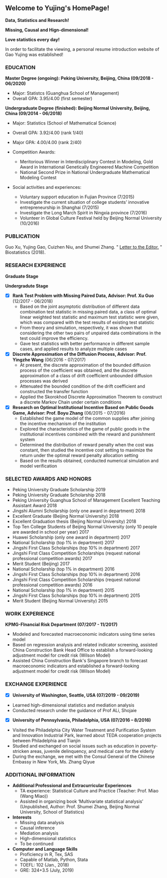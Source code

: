 ## Welcome to Yujing's HomePage!
**Data, Statistics and Research!** 

**Missing, Causal and Hign-dimensional!**

**Love statistics every day!** 

In order to facilitate the viewing, a personal resume introduction website of Gao Yujing was established!

### EDUCATION 
**Master Degree (ongoing): Peking University, Beijing, China (09/2018 - 06/2020)**
* Major: Statistcs (Guanghua School of Management)
* Overall GPA: 3.95/4.00 (first semester)

**Undergraduate Degree (finished): Beijing Normal University, Beijing, China (09/2014 - 06/2018)**

- Major: Statistics (School of Mathematical Science)
- Overall GPA: 3.92/4.00 (rank 1/40)
- Major GPA: 4.00/4.00 (rank 2/40)
- Competition Awards: 
   - Meritorious Winner in Interdisciplinary Contest in Modeling, Gold Award in International Genetically Engineered Machine Competition
   - National Second Prize in National Undergraduate Mathematical Modeling Contest
   
- Social activities and experiences:
   - Voluntary support education in Fujian Province (7/2015)
   - Investigate the current situation of college students’ innovative entrepreneurship in Shanghai (7/2015)
   - Investigate the Long March Spirit in Ningxia province (7/2016)
   - Volunteer in Global Culture Festival held by Beijing Normal University (10/2016)

### PUBLICATION
Guo Xu, Yujing Gao, Cuizhen Niu, and Shumei Zhang. "
 [Letter to the Editor.](https://doi.org/10.1093/biostatistics/kxy047)
" Biostatistics (2018).

### RESEARCH EXPERIENCE
**Graduate Stage**

**Undergradute Stage**

- [x] **Rank Test Problem with Missing Paired Data, Advisor: Prof. Xu Guo** (12/2017 - 06/2018)
   - Based on the joint asymptotic distribution of different data combination test statistic in missing paired data, a class of optimal linear weighted test statistic and maximum test statistic were given, which was compared with the test results of existing test statistic
   - From theory and simulation, respectively, it was shown that considering the other two pairs of unpaired data combinations in the test could improve the efficiency.
   - Gave test statistics with better performance in different sample cases, and applied results to analyze multiple cases
- [x] **Discrete Approximation of the Diffusion Process, Advisor: Prof. Yingzhe Wang** (06/2016 - 07/2017)
   - At present, the discrete approximation of the bounded diffusion process of the coefficient was obtained, and the discrete approximation of a class of drift coefficient unbounded diffusion processes was derived
   - Attenuated the bounded condition of the drift coefficient and constructed the transfer function
   - Applied the Skorokhod Discrete Approximation Theorem to construct a discrete Markov Chain under certain conditions
- [x] **Research on Optimal Institutional Incentive Based on Public Goods Game, Advisor: Prof. Boyu Zhang** (06/2015 - 07/2016)
   - Established the game model of the common supplies after joining the incentive mechanism of the institution
   - Explored the characteristics of the game of public goods in the institutional incentives combined with the reward and punishment system
   - Determined the distribution of reward penalty when the cost was constant, then studied the incentive cost setting to maximize the return under the optimal reward penalty allocation setting
   - Based on the results obtained, conducted numerical simulation and model verification

### SELECTED AWARDS AND HONORS
- Peking University Graduate Scholarship 2019
- Peking University Graduate Scholarship 2018
- Peking University Guanghua School of Management Excellent Teaching Assistant Award 2018
- Jingshi Alumni Scholarship (only one award in department)	2018
- Excellent Graduate (Beijing Normal University)	2018
- Excellent Graduation thesis (Beijing Normal University)	2018
- Top Ten College Students of Beijing Normal University (only 10 people are awarded in school per year)	2017
- Huawei Scholarship (only one award in department)	2017
- National Scholarship (top 1% in department)	2017
- Jingshi First Class Scholarships (top 10% in department)	2017
- Jingshi First Class Competition Scholarships (request national professional competition awards)	2017
- Merit Student (Beijing)	2017
- National Scholarship (top 1% in department)	2016
- Jingshi First Class Scholarships (top 10% in department)	2016
- Jingshi First Class Competition Scholarships (request national professional competition awards)	2016
- National Scholarship (top 1% in department)	2015
- Jingshi First Class Scholarships (top 10% in department)	2015
- Merit Student (Beijing Normal University)	2015


### WORK EXPERIENCE
**KPMG-FInancial Risk Department (07/2017 - 11/2017)** 
- Modeled and forecasted macroeconomic indicators using time series model
- Based on regression analysis and related indicator screening, assisted China Construction Bank Head Office to establish a forward-looking adjustment model for credit risk (Wilson Model)
- Assisted China Construction Bank's Singapore branch to forecast macroeconomic indicators and established a forward-looking adjustment model for credit risk (Wilson Model)

### EXCHANGE EXPERIENCE
- [x] **University of Washington, Seattle, USA (07/2019 - 09/2019)**
- Learned high-dimensional statistics and mediation analysis
- Conducted research under the guidance of Prof ALi, Shojaie
- [x] **University of Pennsylvania, Philadelphia, USA (07/2016 – 8/2016)**
- Visited the Philadelphia City Water Treatment and Purification System and Innovation Industrial Park, learned about TEDA cooperation projects between Philadelphia and Tianjin
- Studied and exchanged on social issues such as education in poverty-stricken areas, juvenile delinquency, and medical care for the elderly
- During the exchange, we met with the Consul General of the Chinese Embassy in New York, Ms. Zhang Qiyue

### ADDITIONAL INFORMATION
- **Additional Professional and Extracurricular Experiences**
  - TA experience: Statistical Culture and Practice (Teacher: Prof. Miao (Wang Miao))  
  - Assisted in organizing book ‘Multivariate statistical analysis’ (Unpublished, Author: Prof. Shumei Zhang, Beijing Normal University, School of Statistics)
- **Interests**
  - Missing data analysis
  - Causal inference
  - Mediation analysis
  - High-dimensional statistics
  - To be continued
- **Computer and Language Skills**
   - Proficiency in R, Tex, SAS
   - Capable of Matlab, Python, Stata
   - TOEFL: 102 (Jan., 2018)
   - GRE: 324+3.5 (July, 2019)
